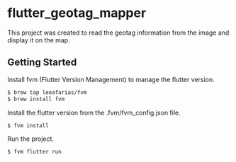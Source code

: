 # flutter_geotag_mapper

This project was created to read the geotag information from the image and display it on the map.

## Getting Started

Install fvm (Flutter Version Management) to manage the flutter version.

```bash
$ brew tap leoafarias/fvm
$ brew install fvm
```

Install the flutter version from the .fvm/fvm_config.json file.

```bash
$ fvm install
```

Run the project.

```bash
$ fvm flutter run
```



